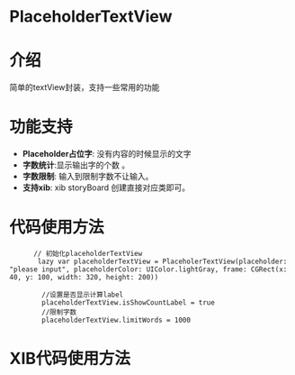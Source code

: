 # PlaceholderTextView

介绍
==============
简单的textView封装，支持一些常用的功能



功能支持
==============
- **Placeholder占位字**: 没有内容的时候显示的文字
- **字数统计**:显示输出字的个数 。
- **字数限制**: 输入到限制字数不让输入。
- **支持xib**: xib storyBoard 创建直接对应类即可。


代码使用方法
==============
```objc
      // 初始化placeholderTextView
       lazy var placeholderTextView = PlaceholerTextView(placeholder: "please input", placeholderColor: UIColor.lightGray, frame: CGRect(x: 40, y: 100, width: 320, height: 200))
    
        //设置是否显示计算label
        placeholderTextView.isShowCountLabel = true
        //限制字数
        placeholderTextView.limitWords = 1000
```

XIB代码使用方法
==============

